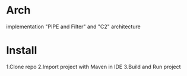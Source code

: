 # Arch
implementation "PIPE and Filter" and "C2" architecture


# Install 
1.Clone repo 
2.Import project with Maven in IDE 
3.Build and Run project 

